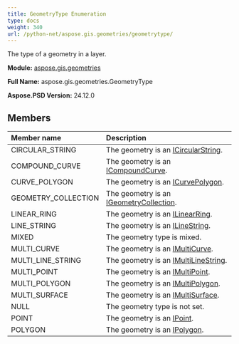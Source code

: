 ```yaml
---
title: GeometryType Enumeration
type: docs
weight: 340
url: /python-net/aspose.gis.geometries/geometrytype/
---
```


The type of a geometry in a layer.

**Module:** [aspose.gis.geometries](/psd/python-net/aspose.gis.geometries/)

**Full Name:** aspose.gis.geometries.GeometryType

**Aspose.PSD Version:** 24.12.0

## **Members**
| **Member name** | **Description** |
| :- | :- |
| CIRCULAR_STRING | The geometry is an [ICircularString](/psd/python-net/aspose.gis.geometries/icircularstring/). |
| COMPOUND_CURVE | The geometry is an [ICompoundCurve](/psd/python-net/aspose.gis.geometries/icompoundcurve/). |
| CURVE_POLYGON | The geometry is an [ICurvePolygon](/psd/python-net/aspose.gis.geometries/icurvepolygon/). |
| GEOMETRY_COLLECTION | The geometry is an [IGeometryCollection](/psd/python-net/aspose.gis.geometries/igeometrycollection/). |
| LINEAR_RING | The geometry is an [ILinearRing](/psd/python-net/aspose.gis.geometries/ilinearring/). |
| LINE_STRING | The geometry is an [ILineString](/psd/python-net/aspose.gis.geometries/ilinestring/). |
| MIXED | The geometry type is mixed. |
| MULTI_CURVE | The geometry is an [IMultiCurve](/psd/python-net/aspose.gis.geometries/imulticurve/). |
| MULTI_LINE_STRING | The geometry is an [IMultiLineString](/psd/python-net/aspose.gis.geometries/imultilinestring/). |
| MULTI_POINT | The geometry is an [IMultiPoint](/psd/python-net/aspose.gis.geometries/imultipoint/). |
| MULTI_POLYGON | The geometry is an [IMultiPolygon](/psd/python-net/aspose.gis.geometries/imultipolygon/). |
| MULTI_SURFACE | The geometry is an [IMultiSurface](/psd/python-net/aspose.gis.geometries/imultisurface/). |
| NULL | The geometry type is not set. |
| POINT | The geometry is an [IPoint](/psd/python-net/aspose.gis.geometries/ipoint/). |
| POLYGON | The geometry is an [IPolygon](/psd/python-net/aspose.gis.geometries/ipolygon/). |
